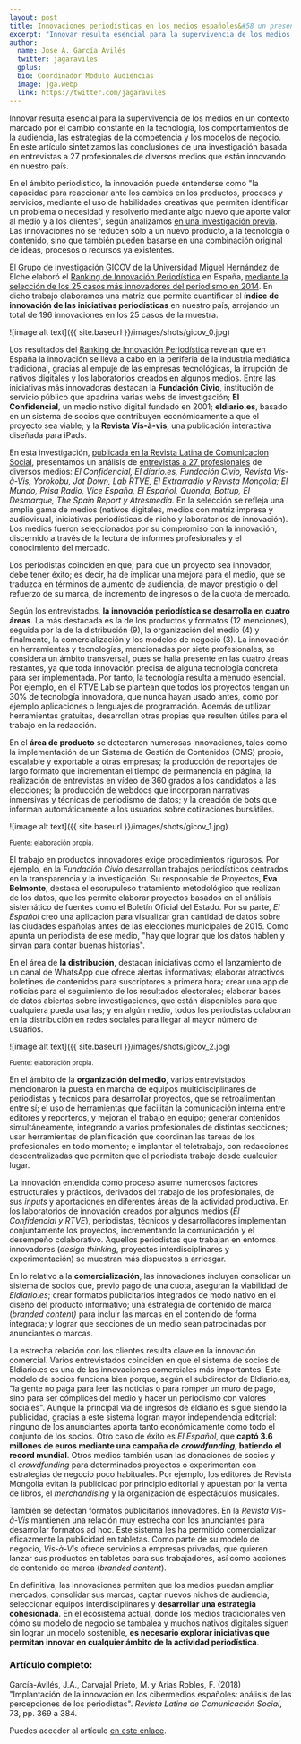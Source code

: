 ```yaml
---
layout: post
title: Innovaciones periodísticas en los medios españoles&#58 un presente prometedor
excerpt: "Innovar resulta esencial para la supervivencia de los medios en un contexto marcado por el cambio constante en la tecnología, los comportamientos de la audiencia, las estrategias de la competencia y los modelos de negocio. En este artículo sintetizamos las conclusiones de una investigación basada en entrevistas a 27 profesionales de diversos medios que están innovando en nuestro país."
author:
  name: Jose A. García Avilés
  twitter: jagaraviles
  gplus:  
  bio: Coordinador Módulo Audiencias
  image: jga.webp
  link: https://twitter.com/jagaraviles
---
```

Innovar resulta esencial para la supervivencia de los medios en un contexto marcado por el cambio constante en la tecnología, los comportamientos de la audiencia, las estrategias de la competencia y los modelos de negocio. En este artículo sintetizamos las conclusiones de una investigación basada en entrevistas a 27 profesionales de diversos medios que están innovando en nuestro país.

En el ámbito periodístico, la innovación puede entenderse como "la capacidad para reaccionar ante los cambios en los productos, procesos y servicios, mediante el uso de habilidades creativas que permiten identificar un problema o necesidad y resolverlo mediante algo nuevo que aporte valor al medio y a los clientes", según analizamos [en una investigación previa](https://www.tandfonline.com/doi/abs/10.1080/1461670X.2016.1161496?journalCode=rjos20). Las innovaciones no se reducen sólo a un nuevo producto, a la tecnología o contenido, sino que también pueden basarse en una combinación original de ideas, procesos o recursos ya existentes.

El [Grupo de investigación GICOV](http://gicov.umh.es) de la Universidad Miguel Hernández de Elche elaboró el [Ranking de Innovación Periodística](http://mip.umh.es/ranking/) en España, [mediante la selección de los 25 casos más innovadores del periodismo en 2014](http://www.elprofesionaldelainformacion.com/contenidos/2015/may/03.pdf). En dicho trabajo elaboramos una matriz que permite cuantificar el **índice de innovación de las iniciativas periodísticas** en nuestro país, arrojando un total de 196 innovaciones en los 25 casos de la muestra. 

![image alt text]({{ site.baseurl }}/images/shots/gicov_0.jpg)

Los resultados del [Ranking de Innovación Periodística](http://mip.umh.es/ranking/) revelan que en España la innovación se lleva a cabo en la periferia de la industria mediática tradicional, gracias al empuje de las empresas tecnológicas, la irrupción de nativos digitales y los laboratorios creados en algunos medios. Entre las iniciativas más innovadoras destacan la **Fundación Civio**, institución de servicio público que apadrina varias webs de investigación; **El Confidencial**, un medio nativo digital fundado en 2001; **eldiario.es**, basado en un sistema de socios que contribuyen económicamente a que el proyecto sea viable; y la **Revista Vis-à-vis**, una publicación interactiva diseñada para iPads.

En esta investigación, [publicada en la Revista Latina de Comunicación Social](http://www.revistalatinacs.org/073paper/1260/19es.html), presentamos un análisis de [entrevistas a 27 profesionales](http://mip.umh.es/blog/2016/10/26/manual-libro-como-innovar-periodismo) de diversos medios: *El Confidencial, El diario.es, Fundación Civio, Revista Vis-à-Vis, Yorokobu, Jot Down, Lab RTVE, El Extrarradio y Revista Mongolia; El Mundo, Prisa Radio, Vice España, El Español, Quonda, Bottup, El Desmarque, The Spain Report y Atresmedia.* En la selección se refleja una amplia gama de medios (nativos digitales, medios con matriz impresa y audiovisual, iniciativas periodísticas de nicho y laboratorios de innovación). Los medios fueron seleccionados por su compromiso con la innovación, discernido a través de la lectura de informes profesionales y el conocimiento del mercado.

Los periodistas coinciden en que, para que un proyecto sea innovador, debe tener éxito; es decir, ha de implicar una mejora para el medio, que se traduzca en términos de aumento de audiencia, de mayor prestigio o del refuerzo de su marca, de incremento de ingresos o de la cuota de mercado.

Según los entrevistados, **la innovación periodística se desarrolla en cuatro áreas**. La más destacada es la de los productos y formatos (12 menciones), seguida por la de la distribución (9), la organización del medio (4) y finalmente, la comercialización y los modelos de negocio (3). La innovación en herramientas y tecnologías, mencionadas por siete profesionales, se considera un ámbito transversal, pues se halla presente en las cuatro áreas restantes, ya que toda innovación precisa de alguna tecnología concreta para ser implementada. Por tanto, la tecnología resulta a menudo esencial. Por ejemplo, en el RTVE Lab se plantean que todos los proyectos tengan un 30% de tecnología innovadora, que nunca hayan usado antes, como por ejemplo aplicaciones o lenguajes de programación. Además de utilizar herramientas gratuitas, desarrollan otras propias que resulten útiles para el trabajo en la redacción.

En el **área de producto** se detectaron numerosas innovaciones, tales como la implementación de un Sistema de Gestión de Contenidos (CMS) propio, escalable y exportable a otras empresas; la producción de reportajes de largo formato que incrementan el tiempo de permanencia en página; la realización de entrevistas en vídeo de 360 grados a los candidatos a las elecciones; la producción de webdocs que incorporan narrativas inmersivas y técnicas de periodismo de datos; y la creación de bots que informan automáticamente a los usuarios sobre cotizaciones bursátiles.

![image alt text]({{ site.baseurl }}/images/shots/gicov_1.jpg)

<sup>Fuente: elaboración propia.

El trabajo en productos innovadores exige procedimientos rigurosos. Por ejemplo, en la *Fundación Civio* desarrollan trabajos periodísticos centrados en la transparencia y la investigación. Su responsable de Proyectos, **Eva Belmonte**, destaca el escrupuloso tratamiento metodológico que realizan de los datos, que les permite elaborar proyectos basados en el análisis sistemático de fuentes como el Boletín Oficial del Estado. Por su parte, *El Español* creó una aplicación para visualizar gran cantidad de datos sobre las ciudades españolas antes de las elecciones municipales de 2015. Como apunta un periodista de ese medio, "hay que lograr que los datos hablen y sirvan para contar buenas historias".

En el área de **la distribución**, destacan iniciativas como el lanzamiento de un canal de WhatsApp que ofrece alertas informativas; elaborar atractivos boletines de contenidos para suscriptores a primera hora; crear una app de noticias para el seguimiento de los resultados electorales; elaborar bases de datos abiertas sobre investigaciones, que están disponibles para que cualquiera pueda usarlas; y en algún medio, todos los periodistas colaboran en la distribución en redes sociales para llegar al mayor número de usuarios.

![image alt text]({{ site.baseurl }}/images/shots/gicov_2.jpg)

<sup>Fuente: elaboración propia.

En el ámbito de la **organización del medio**, varios entrevistados mencionaron la puesta en marcha de equipos multidisciplinares de periodistas y técnicos para desarrollar proyectos, que se retroalimentan entre sí; el uso de herramientas que facilitan la comunicación interna entre editores y reporteros, y mejoran el trabajo en equipo; generar contenidos simultáneamente, integrando a varios profesionales de distintas secciones; usar herramientas de planificación que coordinan las tareas de los profesionales en todo momento; e implantar el teletrabajo, con redacciones descentralizadas que permiten que el periodista trabaje desde cualquier lugar.

La innovación entendida como proceso asume numerosos factores estructurales y prácticos, derivados del trabajo de los profesionales, de sus *inputs* y aportaciones en diferentes áreas de la actividad productiva. En los laboratorios de innovación creados por algunos medios (*El Confidencial y RTVE*), periodistas, técnicos y desarrolladores implementan conjuntamente los proyectos, incrementando la comunicación y el desempeño colaborativo. Aquellos periodistas que trabajan en entornos innovadores (*design thinking*, proyectos interdisciplinares y experimentación) se muestran más dispuestos a arriesgar.

En lo relativo a la **comercialización**, las innovaciones incluyen consolidar un sistema de socios que, previo pago de una cuota, aseguran la viabilidad de *Eldiario.es*; crear formatos publicitarios integrados de modo nativo en el diseño del producto informativo; una estrategia de contenido de marca (*branded content)* para incluir las marcas en el contenido de forma integrada; y lograr que secciones de un medio sean patrocinadas por anunciantes o marcas.

La estrecha relación con los clientes resulta clave en la innovación comercial. Varios entrevistados coinciden en que el sistema de socios de Eldiario.es es una de las innovaciones comerciales más importantes. Este modelo de socios funciona bien porque, según el subdirector de Eldiario.es, "la gente no paga para leer las noticias o para romper un muro de pago, sino para ser cómplices del medio y hacer un periodismo con valores sociales". Aunque la principal vía de ingresos de eldiario.es sigue siendo la publicidad, gracias a este sistema logran mayor independencia editorial: ninguno de los anunciantes aporta tanto económicamente como todo el conjunto de los socios. Otro caso de éxito es *El Español*, que **captó 3.6 millones de euros mediante una campaña de _crowdfunding_, batiendo el record mundial**. Otros medios también usan las donaciones de socios y el *crowdfunding* para determinados proyectos o experimentan con estrategias de negocio poco habituales. Por ejemplo, los editores de Revista Mongolia evitan la publicidad por principio editorial y apuestan por la venta de libros, el *merchandising* y la organización de espectáculos musicales.

También se detectan formatos publicitarios innovadores. En la *Revista Vis-à-Vis* mantienen una relación muy estrecha con los anunciantes para desarrollar formatos ad hoc. Este sistema les ha permitido comercializar eficazmente la publicidad en tabletas. Como parte de su modelo de negocio, *Vis-à-Vis* ofrece servicios a empresas privadas, que quieren lanzar sus productos en tabletas para sus trabajadores, así como acciones de contenido de marca (*branded content*).

En definitiva, las innovaciones permiten que los medios puedan ampliar mercados, consolidar sus marcas, captar nuevos nichos de audiencia, seleccionar equipos interdisciplinares y **desarrollar una estrategia cohesionada**. En el ecosistema actual, donde los medios tradicionales ven cómo su modelo de negocio se tambalea y muchos nativos digitales siguen sin lograr un modelo sostenible, **es necesario explorar iniciativas que permitan innovar en cualquier ámbito de la actividad periodística**.

### Artículo completo:

García-Avilés, J.A., Carvajal Prieto, M. y Arias Robles, F. (2018) "Implantación de la innovación en los cibermedios españoles: análisis de las percepciones de los periodistas". *Revista Latina de Comunicación Social*, 73, pp. 369 a 384. 

Puedes acceder al artículo [en este enlace](http://www.revistalatinacs.org/073paper/1260/19es.html).